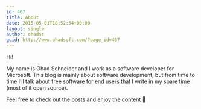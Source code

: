 ```yaml
---
id: 467
title: About
date: 2015-05-01T18:52:54+00:00
layout: single
author: ohadsc
guid: http://www.ohadsoft.com/?page_id=467
---
```

Hi!

My name is Ohad Schneider and I work as a software developer for Microsoft. This blog is mainly about software development, but from time to time I&#8217;ll talk about free software for end users that I write in my spare time (most of it open source).

Feel free to check out the posts and enjoy the content 🙂